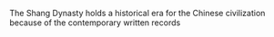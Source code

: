 The Shang Dynasty holds a historical era for the Chinese civilization because of the contemporary written records